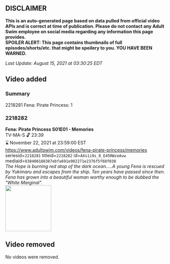 ## DISCLAIMER
**This is an auto-generated page based on data pulled from official video APIs and is correct at time of publication. Please do not contact any Adult Swim employee on social media regarding any information this page provides.**  
**SPOILER ALERT: This page contains thumbnails of full episodes/shorts/etc. that might be spoilery to you. YOU HAVE BEEN WARNED.**  

_Last Update: August 15, 2021 at 03:30:25 EDT_
## Video added
### Summary
2218281 Fena: Pirate Princess: 1  
### 2218282
**Fena: Pirate Princess S01E01 - Memories**  
TV-MA-S 🔓 23:39  
⌛ November 22, 2021 at 23:59:00 EST  
https://www.adultswim.com/videos/fena-pirate-princess/memories  
seriesid=`2218281` titleid=`2218282` id=`AXs1i9s_0_E45RWzeAvw` mediaid=`838400188387ebfa691e902271e2376f5f68f038`  
_The Hope is burning red atop of the dark ocean…..A young Fena is rescued by Yukimaru and escapes from the ship. Ten years have passed since then. Fena has grown into a beautiful woman worthy enough to be dubbed the "White Marginal"._  
<a href="https://media.cdn.adultswim.com/uploads/20210813/thumbnails/2_21813114229-FenaPiratePrincess_101_Memories.png"><img src="https://media.cdn.adultswim.com/uploads/20210813/thumbnails/2_21813114229-FenaPiratePrincess_101_Memories.png" height="144px" /></a>
## Video removed
No videos were removed.  
